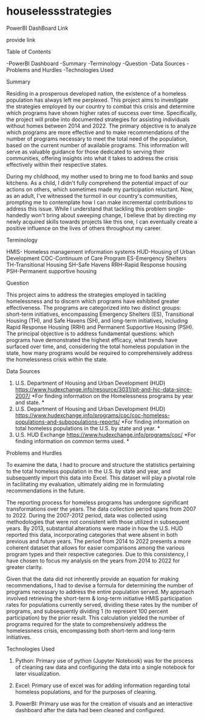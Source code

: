 # houselessstrategies

PowerBI DashBoard Link

provide link

Table of Contents

-PowerBI Dashboard
-Summary
-Terminology 
-Question
-Data Sources
-Problems and Hurdles
-Technologies Used

Summary

Residing in a prosperous developed nation, the existence of a homeless population has always left me perplexed. This project aims to investigate the strategies employed by our country to combat this crisis and determine which programs have shown higher rates of success over time. Specifically, the project will probe into documented strategies for assisting individuals without homes between 2014 and 2022. The primary objective is to analyze which programs are more effective and to make recommendations of the number of programs necessary to meet the total need of the population, based on the current number of available programs. This information will serve as valuable guidance for those dedicated to serving their communities, offering insights into what it takes to address the crisis effectively within their respective states.

During my childhood, my mother used to bring me to food banks and soup kitchens. As a child, I didn't fully comprehend the potential impact of our actions on others, which sometimes made my participation reluctant. Now, as an adult, I've witnessed the turmoil in our country's communities, prompting me to contemplate how I can make incremental contributions to address this issue. While I understand that tackling this problem single-handedly won't bring about sweeping change, I believe that by directing my newly acquired skills towards projects like this one, I can eventually create a positive influence on the lives of others throughout my career.

Terminology

HMIS- Homeless management information systems
HUD-Housing of Urban Development
COC-Continuum of Care Program
ES-Emergency Shelters
TH-Transitional Housing
SH-Safe Havens
RRH-Rapid Response housing
PSH-Permanent supportive housing

Question

This project aims to address the strategies employed in tackling homelessness and to discern which programs have exhibited greater effectiveness. The programs are categorized into two distinct groups: short-term initiatives, encompassing Emergency Shelters (ES), Transitional Housing (TH), and Safe Havens (SH), and long-term initiatives, including Rapid Response Housing (RRH) and Permanent Supportive Housing (PSH). The principal objective is to address fundamental questions: which programs have demonstrated the highest efficacy, what trends have surfaced over time, and, considering the total homeless population in the state, how many programs would be required to comprehensively address the homelessness crisis within the state.

Data Sources
1) U.S. Department of Housing and Urban Development (HUD) 
      https://www.hudexchange.info/resource/3031/pit-and-hic-data-since-2007/
	*For finding information on the Homelessness programs by year and state. * 
2) U.S. Department of Housing and Urban Development (HUD) 
      https://www.hudexchange.info/programs/coc/coc-homeless-populations-and-subpopulations-reports/
	*For finding information on total homeless populations in the U.S. by state and year. *
3) U.S. HUD Exchange
      https://www.hudexchange.info/programs/coc/
	*For finding information on common terms used. *

Problems and Hurdles

To examine the data, I had to procure and structure the statistics pertaining to the total homeless population in the U.S. by state and year, and subsequently import this data into Excel. This dataset will play a pivotal role in facilitating my evaluation, ultimately aiding me in formulating recommendations in the future.

The reporting process for homeless programs has undergone significant transformations over the years. The data collection period spans from 2007 to 2022. During the 2007-2012 period, data was collected using methodologies that were not consistent with those utilized in subsequent years. By 2013, substantial alterations were made in how the U.S. HUD reported this data, incorporating categories that were absent in both previous and future years. The period from 2014 to 2022 presents a more coherent dataset that allows for easier comparisons among the various program types and their respective categories. Due to this consistency, I have chosen to focus my analysis on the years from 2014 to 2022 for greater clarity.

Given that the data did not inherently provide an equation for making recommendations, I had to devise a formula for determining the number of programs necessary to address the entire population served. My approach involved retrieving the short-term & long-term initiative HMIS participation rates for populations currently served, dividing these rates by the number of programs, and subsequently dividing 1 (to represent 100 percent participation) by the prior result. This calculation yielded the number of programs required for the state to comprehensively address the homelessness crisis, encompassing both short-term and long-term initiatives. 

Technologies Used

1) Python: Primary use of python (Jupyter Notebook) was for the process of cleaning raw data and configuring the data into a single notebook for later visualization. 

2) Excel: Primary use of excel was for adding information regarding total homeless populations, and for the purposes of cleaning.

3) PowerBI: Primary use was for the creation of visuals and an interactive dashboard after the data had been cleaned and configured.